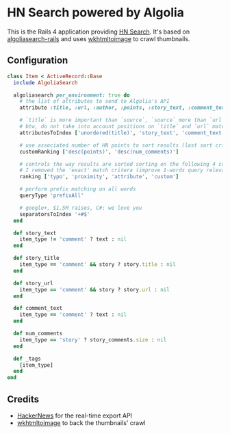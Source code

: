HN Search powered by Algolia
==================

This is the Rails 4 application providing [HN Search](hnsearch.algolia.com). It's based on [algoliasearch-rails](https://github.com/algolia/algoliasearch-rails) and uses [wkhtmltoimage](https://code.google.com/p/wkhtmltopdf/) to crawl thumbnails.

Configuration
--------------

```ruby
class Item < ActiveRecord::Base
  include AlgoliaSearch

  algoliasearch per_environment: true do
    # the list of attributes to send to Algolia's API
    attribute :title, :url, :author, :points, :story_text, :comment_text, :author, :_tags, :num_comments, :story_id, :story_title, :story_url

    # `title` is more important than `source`, `source` more than `url`, `url` more than `author`
    # btw, do not take into account positions on `title` and `url` matches
    attributesToIndex ['unordered(title)', 'story_text', 'comment_text', 'unordered(url)', 'author']

    # use associated number of HN points to sort results (last sort criteria)
    customRanking ['desc(points)', 'desc(num_comments)']

    # controls the way results are sorted sorting on the following 4 criteria (one after another)
    # I removed the 'exact' match critera (improve 1-words query relevance, doesn't fit HNSearch needs)
    ranking ['typo', 'proximity', 'attribute', 'custom']

    # perform prefix matching on all words
    queryType 'prefixAll'

    # google+, $1.5M raises, C#: we love you
    separatorsToIndex '+#$'
  end

  def story_text
    item_type != 'comment' ? text : nil
  end

  def story_title
    item_type == 'comment' && story ? story.title : nil
  end

  def story_url
    item_type == 'comment' && story ? story.url : nil
  end

  def comment_text
    item_type == 'comment' ? text : nil
  end

  def num_comments
    item_type == 'story' ? story_comments.size : nil
  end

  def _tags
    [item_type]
  end
end
```

Credits
--------
    
* [HackerNews](https://news.ycombinator.com) for the real-time export API
* [wkhtmltoimage](https://code.google.com/p/wkhtmltopdf/) to back the thumbnails' crawl
